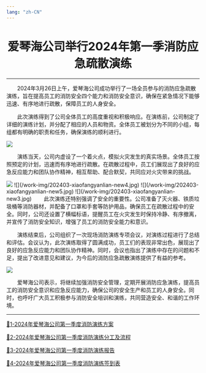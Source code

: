 ```yaml
---
lang: "zh-CN"
---
```


<h1 style="text-align:center;font-size:30px">爱琴海公司举行2024年第一季消防应急疏散演练
</h1>

---

&emsp;&emsp;2024年3月26日上午，爱琴海公司成功举行了一场全员参与的消防应急疏散演练，旨在提高员工的消防安全四个能力和消防安全意识，确保在紧急情况下能够迅速、有序地进行疏散，保障员工的人身安全。

&emsp;&emsp;此次演练得到了公司全体员工的高度重视和积极响应。在演练前，公司制定了详细的演练计划，并分配了相应的人员和物资。全体员工被划分为不同的小组，每组都有明确的职责和任务，确保演练的顺利进行。

<img src="/work-img/202403-xiaofangyanlian-new1.jpg" >

&emsp;&emsp;演练当天，公司内虚设了一个着火点，模拟火灾发生的真实场景。全体员工按照预定的计划，迅速而有序地进行疏散。在疏散过程中，员工们展现出了良好的应急反应能力和团队协作精神，相互帮助、配合默契，共同应对火灾带来的挑战。

<img src="/work-img/202403-xiaofangyanlian-new2.jpg" > 
![](/work-img/202403-xiaofangyanlian-new4.jpg)
![](/work-img/202403-xiaofangyanlian-new5.jpg)
![](/work-img/202403-xiaofangyanlian-new3.jpg)
&emsp;&emsp;此次演练还特别强调了安全的重要性。公司准备了灭火器、铁质垃圾桶等消防器材，并配备了口罩和手套等防护用品，确保员工在疏散过程中的安全。同时，公司还设置了横幅标语，提醒员工在火灾发生时保持冷静、有序撤离，并宣传了消防安全知识，增强了员工的消防安全能力和意识。

&emsp;&emsp;演练结束后，公司组织了一次现场消防演练专项会议，对演练过程进行了总结和评估。会议认为，此次演练取得了圆满成功，员工们的表现非常出色，展现出了良好的应急反应能力和团队协作精神。同时，会议也指出了演练中存在的问题和不足，提出了改进意见和建议，为今后的消防应急疏散演练提供了有益的参考。

![](/work-img/202403-xiaofangyanlian-new6.jpg)

&emsp;&emsp;爱琴海公司表示，将继续加强消防安全管理，定期开展消防应急演练，提高员工的消防安全意识和应急反应能力，确保公司的安全生产和员工的人身安全。同时，也呼吁广大员工积极参与消防安全培训和演练，共同营造安全、和谐的工作环境。

---
[📄1-2024年爱琴海公司第一季度消防演练方案](/files/yanlian-record/1-2024年爱琴海公司第一季度消防演练方案.pdf)

[📄2-2024年爱琴海公司第一季度消防演练分工及流程](/files/yanlian-record/2-2024年爱琴海公司第一季度消防演练分工及流程.pdf)

[📄3-2024年爱琴海公司第一季度消防演练报告](/files/yanlian-record/3-2024年爱琴海公司第一季度消防演练报告.pdf)

[📄4-2024年爱琴海公司第一季度消防演练签到表](/files/yanlian-record/4-2024年爱琴海公司第一季度消防演练签到表.pdf)